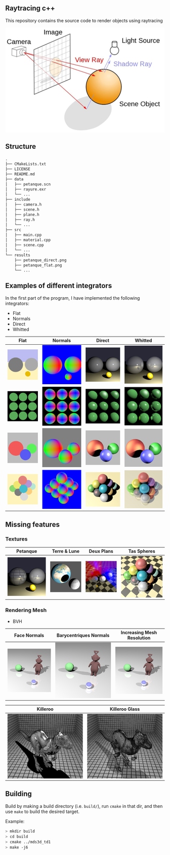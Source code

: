 ## Raytracing c++
This repository contains the source code to render objects using raytracing

<!-- ![Ray tracing figure](images/ray-tracing-image.jpg?style=center) -->
<p align="center">
  <img src="images/ray-tracing-image.jpg?style=center" alt="Sublime's custom image" width=600px/>
</p>

## Structure
``` text
.
├── CMakeLists.txt
├── LICENSE
├── README.md
├── data
│   ├── petanque.scn
│   ├── rayure.exr
│   └── ...
├── include
│   ├── camera.h
│   ├── scene.h
│   ├── plane.h
│   ├── ray.h
│   └── ...
├── src
│   ├── main.cpp
│   ├── material.cpp
│   ├── scene.cpp
│   └── ...
└── results
    ├── petanque_direct.png
    ├── petanque_flat.png
    └── ...
```

## Examples of different integrators

In the first part of the program, I have implemented the following integrators:

* Flat
* Normals
* Direct
* Whitted

| Flat | Normals | Direct | Whitted |
|:-------------------------:|:-------------------------:|:-------------------------:|:-------------------------:
| ![](images/results/petanque_flat.png) | ![](images/results/petanque_normals.png) | ![](images/results/petanque_direct.png) | ![](images/results/petanque_whitted.png) |
| ![](images/results/phong_flat.png) | ![](images/results/phong_normals.png) | ![](images/results/phong_direct.png) | ![](images/results/phong_whitted.png) |
| ![](images/results/troisSpheres_flat.png) | ![](images/results/troisSpheres_normals.png) | ![](images/results/troisSpheres_direct.png) | ![](images/results/troisSpheres_whitted.png) |
| ![](images/results/tasSpheres_flat.png) | ![](images/results/tasSpheres_normals.png) | ![](images/results/tasSpheres_direct.png) | ![](images/results/tasSpheres_whitted.png) |

## Missing features

### Textures
| Petanque | Terre & Lune | Deux Plans | Tas Spheres |
|:-------------------------:|:-------------------------:|:-------------------------:|:-------------------------:|
| ![](images/results2/petanque.png) | ![](images/results2/terre-lune.png) | ![](images/results2/deuxPlans.png) | ![](images/results2/tasSpheres.png) |

### Rendering Mesh

* BVH

| Face Normals | Barycentriques Normals | Increasing Mesh Resolution |
|:-------------------------:|:-------------------------:|:-------------------------:|
| ![](images/results2/maillage.png) | ![](images/results2/maillage1.png) | ![](images/results2/maillage2.png) |

| Killeroo | Killeroo Glass |
|:-------------------------:|:-------------------------:|
| ![](images/results2/killeroo.png) | ![](images/results2/killerooGlass.png) |


## Building

Build by making a build directory (i.e. `build/`), run `cmake` in that dir, and then use `make` to build the desired target.

Example:

``` bash
> mkdir build
> cd build
> cmake ../mds3d_td1
> make -j6
```

